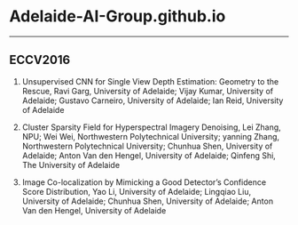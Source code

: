 # Adelaide-AI-Group.github.io



----
## ECCV2016
1. Unsupervised CNN for Single View Depth Estimation: Geometry to the Rescue, Ravi Garg, University of Adelaide; Vijay Kumar, University of Adelaide; Gustavo Carneiro, University of Adelaide; Ian Reid, University of Adelaide

2. Cluster Sparsity Field for Hyperspectral Imagery Denoising, Lei Zhang, NPU; Wei Wei, Northwestern Polytechnical University; yanning Zhang, Northwestern Polytechnical University; Chunhua Shen, University of Adelaide; Anton Van den Hengel, University of Adelaide; Qinfeng Shi, The University of Adelaide

3. Image Co-localization by Mimicking a Good Detector’s Confidence Score Distribution, Yao Li, University of Adelaide; Lingqiao Liu, University of Adelaide; Chunhua Shen, University of Adelaide; Anton Van den Hengel, University of Adelaide
